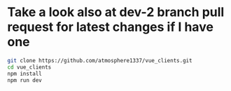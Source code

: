 # Take a look also at dev-2 branch pull request for latest changes if I have one

```sh
git clone https://github.com/atmosphere1337/vue_clients.git 
cd vue_clients
npm install
npm run dev
```